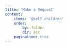 ```yaml
---
title: 'Make a Request'
content:
    items: '@self.children'
    order:
        by: folder
        dir: asc
    pagination: true
---
```


